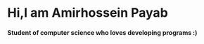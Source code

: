 <h1>     Hi,I am Amirhossein Payab   </h1>
<h4>      Student of computer science who loves developing programs :)  </h4> 



